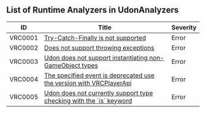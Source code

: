 ## List of Runtime Analyzers in UdonAnalyzers

| ID      | Title                                                                                 | Severity | 
| ------- | ------------------------------------------------------------------------------------- | -------- | 
| VRC0001 | [Try\-Catch\-Finally is not supported](./VRC0001.md)                                  | Error    | 
| VRC0002 | [Does not support throwing exceptions](./VRC0002.md)                                  | Error    | 
| VRC0003 | [Udon does not support instantiating non\-GameObject types](./VRC0003.md)             | Error    | 
| VRC0004 | [The specified event is deprecated use the version with VRCPlayerApi](./VRC0004.md)   | Error    | 
| VRC0005 | [Udon does not currently support type checking with the \`is\` keyword](./VRC0005.md) | Error    | 


